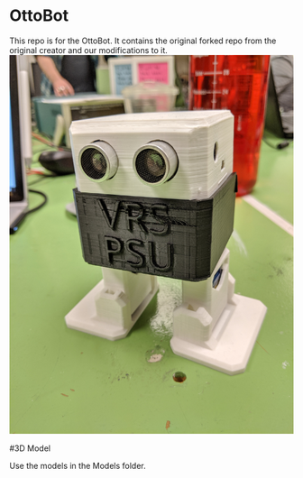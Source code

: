# OttoBot
This repo is for the OttoBot. It contains the original forked repo from the original creator and our modifications to it.
![VRS PSU OttoBot](/Pictures/VRS_Otto.jpg)

#3D Model

Use the models in the Models folder.